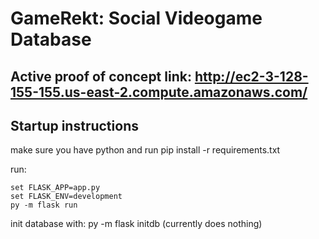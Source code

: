 # GameRekt: Social Videogame Database

## Active proof of concept link: http://ec2-3-128-155-155.us-east-2.compute.amazonaws.com/

## Startup instructions


make sure you have python and run pip install -r requirements.txt

run:
```
set FLASK_APP=app.py
set FLASK_ENV=development
py -m flask run
```
init database with: py -m flask initdb (currently does nothing)

